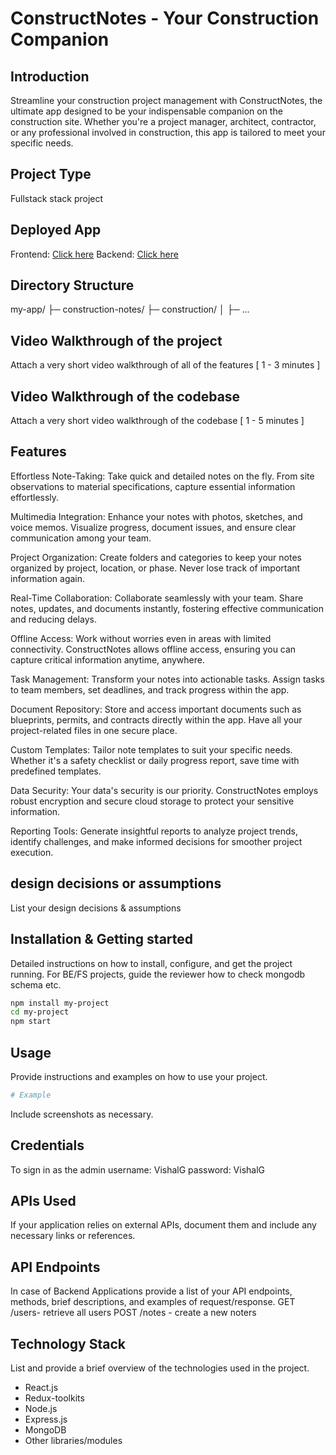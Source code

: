 # ConstructNotes - Your Construction Companion

## Introduction
Streamline your construction project management with ConstructNotes, the ultimate app designed to be your indispensable companion on the construction site. Whether you're a project manager, architect, contractor, or any professional involved in construction, this app is tailored to meet your specific needs.


## Project Type
Fullstack stack project

## Deployed App
Frontend: [Click here](https://consnotes.vercel.app/)
Backend: [Click here](https://vishalnotes.onrender.com)

## Directory Structure
my-app/
├─ construction-notes/
├─ construction/
│  ├─ ...

## Video Walkthrough of the project
Attach a very short video walkthrough of all of the features [ 1 - 3 minutes ]

## Video Walkthrough of the codebase
Attach a very short video walkthrough of the codebase [ 1 - 5 minutes ]

## Features
Effortless Note-Taking:
Take quick and detailed notes on the fly. From site observations to material specifications, capture essential information effortlessly.

Multimedia Integration:
Enhance your notes with photos, sketches, and voice memos. Visualize progress, document issues, and ensure clear communication among your team.

Project Organization:
Create folders and categories to keep your notes organized by project, location, or phase. Never lose track of important information again.

Real-Time Collaboration:
Collaborate seamlessly with your team. Share notes, updates, and documents instantly, fostering effective communication and reducing delays.

Offline Access:
Work without worries even in areas with limited connectivity. ConstructNotes allows offline access, ensuring you can capture critical information anytime, anywhere.

Task Management:
Transform your notes into actionable tasks. Assign tasks to team members, set deadlines, and track progress within the app.

Document Repository:
Store and access important documents such as blueprints, permits, and contracts directly within the app. Have all your project-related files in one secure place.

Custom Templates:
Tailor note templates to suit your specific needs. Whether it's a safety checklist or daily progress report, save time with predefined templates.

Data Security:
Your data's security is our priority. ConstructNotes employs robust encryption and secure cloud storage to protect your sensitive information.

Reporting Tools:
Generate insightful reports to analyze project trends, identify challenges, and make informed decisions for smoother project execution.

## design decisions or assumptions
List your design decisions & assumptions

## Installation & Getting started
Detailed instructions on how to install, configure, and get the project running. For BE/FS projects, guide the reviewer how to check mongodb schema etc.

```bash
npm install my-project
cd my-project
npm start
```

## Usage
Provide instructions and examples on how to use your project.

```bash
# Example
```

Include screenshots as necessary.

## Credentials
To sign in as the admin
username: VishalG
password: VishalG

## APIs Used
If your application relies on external APIs, document them and include any necessary links or references.

## API Endpoints
In case of Backend Applications provide a list of your API endpoints, methods, brief descriptions, and examples of request/response.
GET /users- retrieve all users
POST /notes - create a new noters


## Technology Stack
List and provide a brief overview of the technologies used in the project.
- React.js
- Redux-toolkits
- Node.js
- Express.js
- MongoDB
- Other libraries/modules
